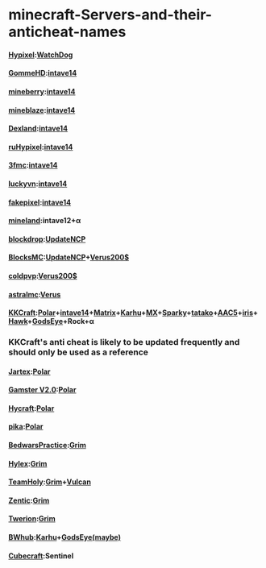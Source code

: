 # minecraft-Servers-and-their-anticheat-names

#### [Hypixel](ilovehack.hypixel.io):[WatchDog](https://support.hypixel.net/hc/en-us/articles/360019613300-About-the-Hypixel-Watchdog-System)
#### [GommeHD](gommeHD.net):[intave14](https://intave.ac/frontpage)
#### [mineberry](mc.mineberry.org):[intave14](https://intave.ac/frontpage)
#### [mineblaze](mineblaze.ru):[intave14](https://intave.ac/frontpage)
#### [Dexland](mc.dexland.org):[intave14](https://intave.ac/frontpage)
#### [ruHypixel](ruhypixel.net):[intave14](https://intave.ac/frontpage)
#### [3fmc](3fmc.com):[intave14](https://intave.ac/frontpage)
#### [luckyvn](mc.luckyvn.com):[intave14](https://intave.ac/frontpage)
#### [fakepixel](fakepixel.fun):[intave14](https://intave.ac/frontpage) 
#### [mineland](mc.mineland.net):intave12+α
#### [blockdrop](playmc.games):[UpdateNCP](https://github.com/Updated-NoCheatPlus/NoCheatPlus)
#### [BlocksMC](ccc.blocksmc.com):[UpdateNCP](https://github.com/Updated-NoCheatPlus/NoCheatPlus)+[Verus200$](https://verus.ac/)
#### [coldpvp](play.coldnetwork.net):[Verus200$](https://verus.ac/)
#### [astralmc](astralmc.cc):[Verus](https://verus.ac/)
#### [KKCraft](mc.163mc.cn):[Polar](https://polar.top/)+[intave14](https://intave.ac/frontpage)+[Matrix](https://matrix.rip/)+[Karhu](https://www.karhu.ac/)+[MX](https://www.spigotmc.org/resources/mx-anticheat-killaura-aim-detection-1-8-1-21.123341/)+[Sparky](https://builtbybit.com/threads/60-sparky-anti-cheat-advanced-unique-unmatched-the-only-anti-cheat-you-will-ever-need.603663/)+[tatako](https://bbs.hezhongkj.top/forum.php?mod=viewthread&tid=376)+[AAC5](https://nullforums.net/resources/aac-advanced-anti-cheat-hack-kill-aura-blocker.694/)+[iris](https://www.spigotmc.org/resources/iris-anticheat-advanced-cheat-detection-antivpn-1-8-1-13.53721/)+[Hawk](https://www.spigotmc.org/resources/hawk-anticheat-mc-1-7-10-1-8-8.40343/)+[GodsEye](https://nullforums.net/resources/godseye-anticheat-advanced-detection.2340/)+Rock+α
### KKCraft's anti cheat is likely to be updated frequently and should only be used as a reference
#### [Jartex](jartex.fun):[Polar](https://polar.top/)
#### [Gamster V2.0](mc.gamster.org):[Polar](https://polar.top/)
#### [Hycraft](mc.hycraft.us):[Polar](https://polar.top/)
#### [pika](pika.host):[Polar](https://polar.top/)
#### [BedwarsPractice](BedwarsPractice.club):[Grim](https://grim.ac/)
#### [Hylex](hylex.gg):[Grim](https://grim.ac/)
#### [TeamHoly](teamholy.de):[Grim](https://grim.ac/)+[Vulcan](https://www.spigotmc.org/resources/vulcan-anti-cheat-advanced-cheat-detection-1-7-1-21-5.83626/updates)
#### [Zentic](Zentic.cc):[Grim](https://grim.ac/)
#### [Twerion](play.twerion.net):[Grim](https://grim.ac/)
#### [BWhub](bwhub.net):[Karhu](https://www.karhu.ac/)+[GodsEye(maybe)](https://nullforums.net/resources/godseye-anticheat-advanced-detection.2340/)
#### [Cubecraft](play.cubecraft.net):Sentinel
